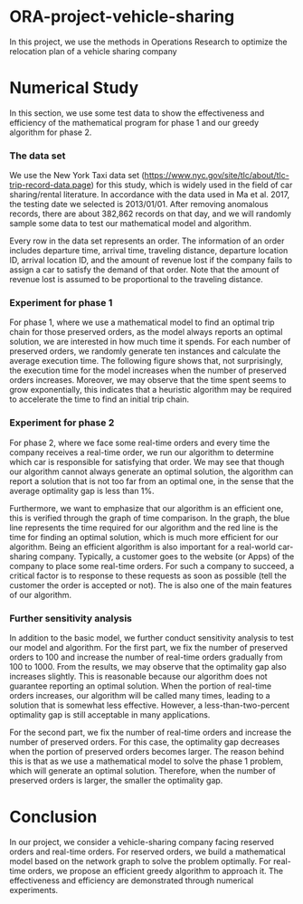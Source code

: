 # ORA-project-vehicle-sharing
In this project, we use the methods in Operations Research to optimize the relocation plan of a vehicle sharing company



# Numerical Study
In this section, we use some test data to show the effectiveness and efficiency of the mathematical program for phase 1 and our greedy algorithm for phase 2.

### The data set
We use the New York Taxi data set (https://www.nyc.gov/site/tlc/about/tlc-trip-record-data.page) for this study, which is widely used in the field of car sharing/rental literature. In accordance with the data used in Ma et al. 2017, the testing date we selected is 2013/01/01. After removing anomalous records, there are about 382,862 records on that day, and we will randomly sample some data to test our mathematical model and algorithm.

Every row in the data set represents an order. The information of an order includes departure time, arrival time, traveling distance, departure location ID, arrival location ID, and the amount of revenue lost if the company fails to assign a car to satisfy the demand of that order. Note that the amount of revenue lost is assumed to be proportional to the traveling distance.

### Experiment for phase 1
For phase 1, where we use a mathematical model to find an optimal trip chain for those preserved orders, as the model always reports an optimal solution, we are interested in how much time it spends. For each number of preserved orders, we randomly generate ten instances and calculate the average execution time. The following figure shows that, not surprisingly, the execution time for the model increases when the number of preserved orders increases. Moreover, we may observe that the time spent seems to grow exponentially, this indicates that a heuristic algorithm may be required to accelerate the time to find an initial trip chain.

### Experiment for phase 2
For phase 2, where we face some real-time orders and every time the company receives a real-time order, we run our algorithm to determine which car is responsible for satisfying that order. We may see that though our algorithm cannot always generate an optimal solution, the algorithm can report a solution that is not too far from an optimal one, in the sense that the average optimality gap is less than 1%.

Furthermore, we want to emphasize that our algorithm is an efficient one, this is verified through the graph of time comparison. In the graph, the blue line represents the time required for our algorithm and the red line is the time for finding an optimal solution, which is much more efficient for our algorithm. Being an efficient algorithm is also important for a real-world car-sharing company. Typically, a customer goes to the website (or Apps) of the company to place some real-time orders. For such a company to succeed, a critical factor is to response to these requests as soon as possible (tell the customer the order is accepted or not). The is also one of the main features of our algorithm.

### Further sensitivity analysis
In addition to the basic model, we further conduct sensitivity analysis to test our model and algorithm. For the first part, we fix the number of preserved orders to 100 and increase the number of real-time orders gradually from 100 to 1000. From the results, we may observe that the optimality gap also increases slightly. This is reasonable because our algorithm does not guarantee reporting an optimal solution. When the portion of real-time orders increases, our algorithm will be called many times, leading to a solution that is somewhat less effective. However, a less-than-two-percent optimality gap is still acceptable in many applications.

For the second part, we fix the number of real-time orders and increase the number of preserved orders. For this case, the optimality gap decreases when the portion of preserved orders becomes larger. The reason behind this is that as we use a mathematical model to solve the phase 1 problem, which will generate an optimal solution. Therefore, when the number of preserved orders is larger, the smaller the optimality gap.

# Conclusion
In our project, we consider a vehicle-sharing company facing reserved orders and real-time orders. For reserved orders, we build a mathematical model based on the network graph to solve the problem optimally. For real-time orders, we propose an efficient greedy algorithm to approach it. The effectiveness and efficiency are demonstrated through numerical experiments.
